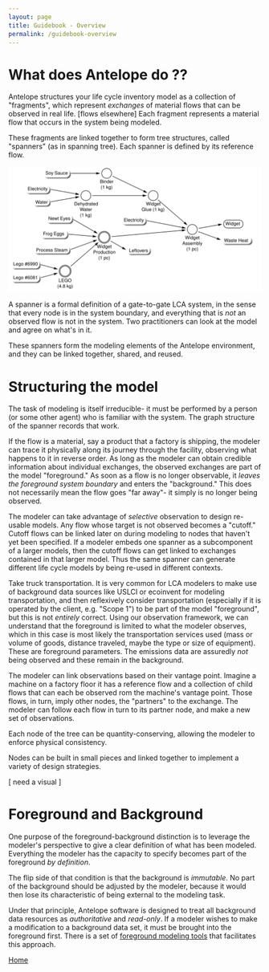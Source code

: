 ```yaml
---
layout: page
title: Guidebook - Overview
permalink: /guidebook-overview
---
```


# What does Antelope do ??

Antelope structures your life cycle inventory model as a collection of "fragments", which represent *exchanges* of material flows that can be observed in real life.  [flows elsewhere] Each fragment represents a material flow that occurs in the system being modeled.

These fragments are linked together to form tree structures, called "spanners" (as in spanning tree). Each spanner is defined by its reference flow.

![A spanner describing the assembly of a widget](/assets/img/widget-datafree.png)

A spanner is a formal definition of a gate-to-gate LCA system, in the sense that every node is in the system boundary, and everything that is *not* an observed flow is not in the system.  Two practitioners can look at the model and agree on what's in it.

These spanners form the modeling elements of the Antelope environment, and they can be linked together, shared, and reused.


# Structuring the model

The task of modeling is itself irreducible- it must be performed by a person (or some other agent) who is familiar with the system. The graph structure of the spanner records that work.  

If the flow is a material, say a product that a factory is shipping, the modeler can trace it physically along its journey through the facility, observing what happens to it in reverse order.  As long as the modeler can obtain credible information about individual exchanges, the observed exchanges are part of the model "foreground." As soon as a flow is no longer observable, it *leaves the foreground system boundary* and enters the "background." This does not necessarily mean the flow goes "far away"- it simply is no longer being observed.

The modeler can take advantage of *selective* observation to design re-usable models. Any flow whose target is not observed becomes a "cutoff." Cutoff flows can be linked later on during modeling to nodes that haven't yet been specified. If a modeler embeds one spanner as a subcomponent of a larger models, then the cutoff flows can get linked to exchanges contained in that larger model.  Thus the same spanner can generate different life cycle models by being re-used in different contexts.


Take truck transportation. It is very common for LCA modelers to make use of background data sources like USLCI or ecoinvent for modeling transportation, and then reflexively consider transportation (especially if it is operated by the client, e.g. "Scope 1") to be part of the model "foreground", but this is not *entirely* correct. Using our observation framework, we can understand that the foreground is limited to what the modeler observes, which in this case is most likely the transportation services used (mass or volume of goods, distance traveled, maybe the type or size of equipment).  These are foreground parameters. The emissions data are assuredly *not* being observed and these remain in the background.

The modeler can link observations based on their vantage point. Imagine a machine on a factory floor it has a reference flow and a collection of child flows that can each be observed rom the machine's vantage point.  Those flows, in turn, imply other nodes, the "partners" to the exchange. The modeler can follow each flow in turn to its partner node, and make a new set of observations.

Each node of the tree can be quantity-conserving, allowing the modeler to enforce physical consistency.

Nodes can be built in small pieces and linked together to implement a variety of design strategies.

[ need a visual ]

# Foreground and Background

One purpose of the foreground-background distinction is to leverage the modeler's perspective to give a clear definition of what has been modeled.  Everything the modeler has the capacity to specify becomes part of the foreground *by definition*.

The flip side of that condition is that the background is *immutable*. No part of the background should be adjusted by the modeler, because it would then lose its characteristic of being external to the modeling task. 

Under that principle, Antelope software is designed to treat all background data resources as *authoritative* and *read-only*. If a modeler wishes to make a modification to a background data set, it must be brought into the foreground first.  There is a set of [foreground modeling tools](/guidebook/foreground) that facilitates this approach.

[Home](/guidebook/)
